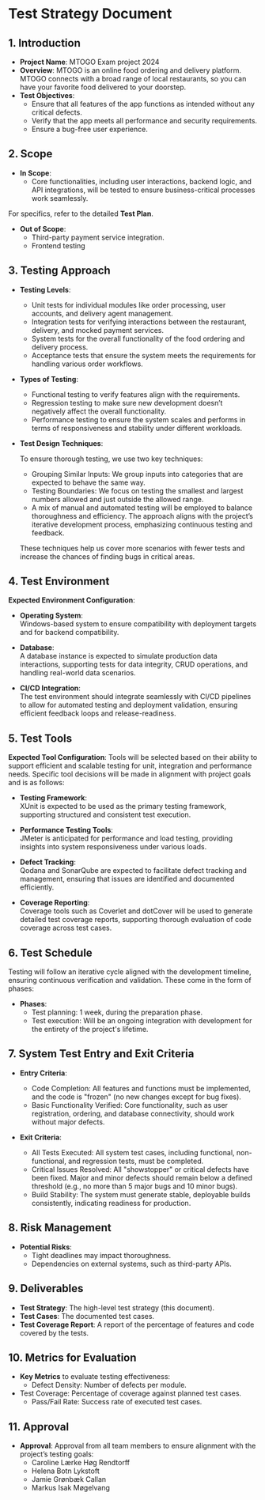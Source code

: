 # Test Strategy Document

## 1. Introduction
- **Project Name**: MTOGO Exam project 2024
- **Overview**: MTOGO is an online food ordering and delivery platform. MTOGO connects with a broad range of local restaurants, so you can have your favorite food delivered to your doorstep.
- **Test Objectives**:
	- 	Ensure that all features of the app functions as intended without any critical defects.
	- Verify that the app meets all performance and security requirements.
	- Ensure a bug-free user experience.

## 2. Scope
- **In Scope**: 
	- Core functionalities, including user interactions, backend logic, and API integrations, will be tested to ensure business-critical processes work seamlessly.

For specifics, refer to the detailed **Test Plan**.
- **Out of Scope**: 
	- Third-party payment service integration.
	- Frontend testing

## 3. Testing Approach
- **Testing Levels**: 
	- Unit tests for individual modules like order processing, user accounts, and delivery agent management.
	- Integration tests for verifying interactions between the restaurant, delivery, and mocked payment services.
	- System tests for the overall functionality of the food ordering and delivery process.
	- Acceptance tests that ensure the system meets the requirements for handling various order workflows.
- **Types of Testing**:
	- Functional testing to verify features align with the requirements.
	- Regression testing to make sure new development doesn’t negatively affect the overall functionality.
	- Performance testing to ensure the system scales and performs in terms of responsiveness and stability under different workloads.
- **Test Design Techniques**: 

	To ensure thorough testing, we use two key techniques:
	- Grouping Similar Inputs: We group inputs into categories that are expected to behave the same way. 
	- Testing Boundaries: We focus on testing the smallest and largest numbers allowed and just outside the allowed range. 
	- A mix of manual and automated testing will be employed to balance thoroughness and efficiency. The approach aligns with the project’s iterative development process, emphasizing continuous testing and feedback.

   These techniques help us cover more scenarios with fewer tests and increase the chances of finding bugs in critical areas.

## 4. Test Environment

**Expected Environment Configuration**:
- **Operating System**:  
  Windows-based system to ensure compatibility with deployment targets and for backend compatibility.

- **Database**:  
  A database instance is expected to simulate production data interactions, supporting tests for data integrity, CRUD operations, and handling real-world data scenarios.

- **CI/CD Integration**:  
  The test environment should integrate seamlessly with CI/CD pipelines to allow for automated testing and deployment validation, ensuring efficient feedback loops and release-readiness.

## 5. Test Tools

**Expected Tool Configuration**:
Tools will be selected based on their ability to support efficient and scalable testing for unit, integration and performance needs. Specific tool decisions will be made in alignment with project goals and is as follows:
- **Testing Framework**:  
  XUnit is expected to be used as the primary testing framework, supporting structured and consistent test execution.

- **Performance Testing Tools**:  
  JMeter is anticipated for performance and load testing, providing insights into system responsiveness under various loads.

- **Defect Tracking**:  
  Qodana and SonarQube are expected to facilitate defect tracking and management, ensuring that issues are identified and documented efficiently.

- **Coverage Reporting**:  
  Coverage tools such as Coverlet and dotCover will be used to generate detailed test coverage reports, supporting thorough evaluation of code coverage across test cases.

## 6. Test Schedule
Testing will follow an iterative cycle aligned with the development timeline, ensuring continuous verification and validation. These come in the form of phases:
- **Phases**: 
	- Test planning: 1 week, during the preparation phase.
	- Test execution: Will be an ongoing integration with development for the entirety of the project's lifetime.

## 7. System Test Entry and Exit Criteria

- **Entry Criteria**:  
	- Code Completion: All features and functions must be implemented, and the code is "frozen" (no new changes except for bug fixes).
	- Basic Functionality Verified: Core functionality, such as user registration, ordering, and database connectivity, should work without major defects.

- **Exit Criteria**:  
	 - All Tests Executed: All system test cases, including functional, non-functional, and regression tests, must be completed.
	 - Critical Issues Resolved: All "showstopper" or critical defects have been fixed. Major and minor defects should remain below a defined threshold (e.g., no more than 5 major bugs and 10 minor bugs).
	- Build Stability: The system must generate stable, deployable builds consistently, indicating readiness for production.

## 8. Risk Management
- **Potential Risks**: 
	- Tight deadlines may impact thoroughness.
	- Dependencies on external systems, such as third-party APIs.

## 9. Deliverables
- **Test Strategy**: The high-level test strategy (this document).
- **Test Cases**: The documented test cases.
- **Test Coverage Report**: A report of the percentage of features and code covered by the tests.

## 10. Metrics for Evaluation
- **Key Metrics** to evaluate testing effectiveness:
 	- Defect Density: Number of defects per module.
- Test Coverage: Percentage of coverage against planned test cases.
 	- Pass/Fail Rate: Success rate of executed test cases.

## 11. Approval
- **Approval**: Approval from all team members to ensure alignment with the project’s testing goals:
	- Caroline Lærke Høg Rendtorff
	- Helena Botn Lykstoft
	- Jamie Grønbæk Callan
	- Markus Isak Møgelvang
